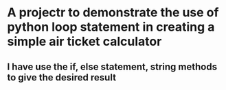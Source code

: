 # A projectr to demonstrate the use of python loop statement in creating a simple air ticket calculator
## I have use the if, else statement, string methods to give the desired result
